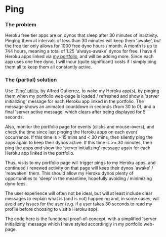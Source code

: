 # Ping

### The problem

Heroku free tier apps are on dynos that sleep after 30 minutes of inactivity. Pinging them at intervals of less than 30 minutes will keep them 'awake', _but_ the free tier only allows for 1000 free dyno hours / month. A month is up to 744 hours, meaning a total of 1.25 'always-awake' dynos for free. I have 4 Heroku apps linked via [my portfolio](https://simontharby.com/), and will be adding more. Since each app uses one free dyno, I will incur (quite significant) costs if I simply ping them all to keep them all constantly active.

### The (partial) solution

Use ['Ping' utility](http://github.com/alfg/ping.js), by Alfred Gutierrez, to wake my Heroku app(s), by pinging them when my portfolio web-page is loaded / refreshed and show a 'server initializing' message for each Heroku app linked in the portfolio. The message shows an animated countdown in seconds (from 30 to 0), and a final 'server active message' which clears after being displayed for 5 seconds.

Also, monitor the portfolio page for events (clicks and mouse-overs), and check the time since last pinging the Heroku apps on each event occurrence. If this time is > 15 mins and < 30 mins, then silently ping the apps again to keep their dynos active. If this time is >= 30 minutes, then ping the apps _and_ show the 'server initializing' message again for each Heroku app linked in the portfolio.

Thus, visits to my portfolio page will trigger pings to my Heroku apps, and continued / renewed activity on that page will keep their dynos 'awake' / 'reawaken' them. This should allow my Heroku dynos plenty of opportunities to 'sleep' in the meantime, hopefully avoiding / minimizing dyno fees.

The user experience will often not be ideal, but will at least include clear messages to explain what is (and is not) happening and, in some cases, will avoid any issues for the user (e.g. if a user takes 30 seconds to read my profile before choosing to visit a Heroku app).

The code here is the functional proof-of-concept, with a simplified 'server initializing' message which I have styled accordingly in my portfolio web-page.

